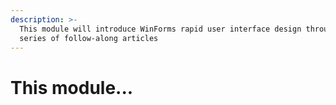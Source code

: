 ```yaml
---
description: >-
  This module will introduce WinForms rapid user interface design through a
  series of follow-along articles
---
```


# This module...

